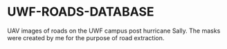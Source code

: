 # UWF-ROADS-DATABASE
UAV images of roads on the UWF campus post hurricane Sally.  The masks were created by me for the purpose of road extraction.
